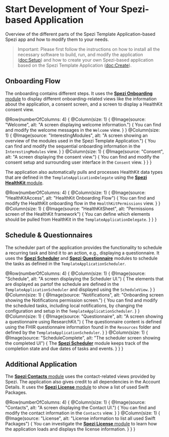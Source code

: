# Start Development of Your Spezi-based Application

<!--
#
# This source file is part of the Stanford Spezi Template Application open-source project
#
# SPDX-FileCopyrightText: 2023 Stanford University and the project authors (see CONTRIBUTORS.md)
#
# SPDX-License-Identifier: MIT
#    
-->

Overview of the different parts of the Spezi Template Application-based Spezi app and how to modify them to your needs.

> Important: Please first follow the instructions on how to install all the necessary software to build, run, and modify the application (<doc:Setup>) and how to create your own Spezi-based application based on the Spezi Template Application (<doc:Create>).


## Onboarding Flow

The onboarding contains different steps.
It uses the [**Spezi Onboarding** module](https://github.com/StanfordSpezi/SpeziOnboarding) to display different onboarding-related views like the information about the application, a consent screen, and a screen to display a HealthKit consent view.

@Row(numberOfColumns: 4) {
    @Column(size: 1) {
        @Image(source: "Welcome", alt: "A screen displaying welcome information.") {
            You can find and modify the welcome messages in the ``Welcome`` view.
        }
    }
    @Column(size: 1) {
        @Image(source: "InterestingModules", alt: "A screen showing an overview of the modules used in the Spezi Template Application.") {
            You can find and modify the sequential onboarding information in the ``InterestingModules`` view.
        }
    }
    @Column(size: 1) {
        @Image(source: "Consent", alt: "A screen displaying the consent view.") {
            You can find and modify the consent setup and surrounding user interface in the ``Consent`` view.
        }
    }
}

The application also automatically pulls and processes HealthKit data types that are defined in the ``TemplateApplicationDelegate`` using the [**Spezi HealthKit** module](https://github.com/StanfordSpezi/SpeziHealthKit).

@Row(numberOfColumns: 4) {
    @Column(size: 1) {
        @Image(source: "HealthKitAccess", alt: "HealthKit Onboarding Flow") {
            You can find and modify the HealthKit onboarding flow in the ``HealthKitPermissions`` view.
        }
    }
    @Column(size: 1) {
        @Image(source: "HealthKitSheet", alt: "Permissions screen of the HealthKit framework") {
            You can define which elements should be pulled from HealthKit in the ``TemplateApplicationDelegate``.
        }
    }
}

## Schedule & Questionnaires

The scheduler part of the application provides the functionality to schedule a recurring task and bind it to an action, e.g., displaying a questionnaire.
It uses the [**Spezi Scheduler**](https://github.com/StanfordSpezi/SpeziScheduler) and [**Spezi Questionnaire**](https://github.com/StanfordSpezi/SpeziQuestionnaire) modules to schedule the tasks as defined in the `TemplateApplicationScheduler`.

@Row(numberOfColumns: 4) {
    @Column(size: 1) {
        @Image(source: "Schedule", alt: "A screen displaying the Scheduler UI.") {
            The elements that are displayed as partof the schedule are defined in the ``TemplateApplicationScheduler`` and displayed using the ``ScheduleView``.
        }
    }
    @Column(size: 1) {
        @Image(source: "Notifications", alt: "Onboarding screen showing the Notifications permission screen.") {
            You can find and modify the scheduled tasks, including local notifications, by changing the configuration and setup in the ``TemplateApplicationScheduler``.
        }
    }
    @Column(size: 1) {
        @Image(source: "Questionnaire", alt: "A screen showing a questionnaire using ResearchKit.") {
            The questionnaire content is defined using the FHIR questionnaire information found in the `Resources` folder and defined by the ``TemplateApplicationScheduler``.
        }
    }
    @Column(size: 1) {
        @Image(source: "ScheduleComplete", alt: "The scheduler screen showing the completed UI") {
            The [**Spezi Scheduler**](https://github.com/StanfordSpezi/SpeziScheduler) module keeps track of the completion state and due dates of tasks and events.
        }
    }
}


## Additional Application

The [**Spezi Contacts** module](https://github.com/StanfordSpezi/SpeziContact) uses the contact-related views provided by Spezi. 
The application also gives credit to all dependencies in the Account Details. It uses the [**Spezi License** module](https://github.com/StanfordSpezi/SpeziLicense) to show a list of used Swift Packages.


@Row(numberOfColumns: 4) {
    @Column(size: 1) {
        @Image(source: "Contacts", alt: "A screen displaying the Contact UI.") {
            You can find and modify the contact information in the ``Contacts`` view.
        }
    }
    @Column(size: 1) {
        @Image(source: "License", alt: "License information to list all used Swift Packages") {
            You can investigate the [**Spezi License** module](https://github.com/StanfordSpezi/SpeziLicense) to learn how the application loads and displays the license information.
        }
    }
}
            

